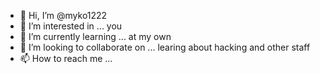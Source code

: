 - 👋 Hi, I’m @myko1222
- 👀 I’m interested in ... you 
- 🌱 I’m currently learning ... at my own
- 💞️ I’m looking to collaborate on ... learing about hacking and other staff
- 📫 How to reach me ...

<!---
myko1222/myko1222 is a ✨ special ✨ repository because its `README.md` (this file) appears on your GitHub profile.
You can click the Preview link to take a look at your changes.
--->
